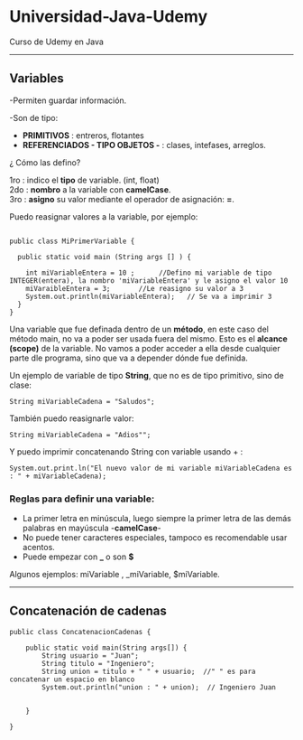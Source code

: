 # Universidad-Java-Udemy

Curso de Udemy en Java

---


## Variables

-Permiten guardar información. <br>

-Son de tipo: 
   * **PRIMITIVOS** : entreros, flotantes 
   * **REFERENCIADOS - TIPO OBJETOS -** : clases, intefases, arreglos. <br>

¿ Cómo las defino? <br>

1ro : indico el **tipo** de variable. (int, float)<br>
2do : **nombro** a la variable con **camelCase**.<br>
3ro : **asigno** su valor mediante el operador de asignación: **=**.<br>

Puedo reasignar valores a la variable, por ejemplo: <br>

```

public class MiPrimerVariable {
  
  public static void main (String args [] ) {
    
    int miVariableEntera = 10 ;      //Defino mi variable de tipo INTEGER(entera), la nombro 'miVariableEntera' y le asigno el valor 10
    miVaraibleEntera = 3;       //Le reasigno su valor a 3
    System.out.println(miVariableEntera);   // Se va a imprimir 3
  }
}
```
Una variable que fue definada dentro de un **método**, en este caso del método main, no va a poder ser usada fuera del mismo. Esto es el **alcance (scope)** de la variable. No vamos a poder acceder a ella desde cualquier parte dle programa, sino que va a depender dónde fue definida.<br>

Un ejemplo de variable de tipo **String**, que no es de tipo primitivo, sino de clase: <br>
```
String miVariableCadena = "Saludos";
```
También puedo reasignarle valor: <br>
```
String miVariableCadena = "Adios"";
```
Y puedo imprimir concatenando String con variable usando + : <br>
```
System.out.print.ln("El nuevo valor de mi variable miVariableCadena es : " + miVariableCadena);
```

### Reglas para definir una variable:

  * La primer letra en minúscula, luego siempre la primer letra de las demás palabras en mayúscula -**camelCase**-
  * No puede tener caracteres especiales, tampoco es recomendable usar acentos.
  * Puede empezar con **_** o son **$**
  
Algunos ejemplos: miVariable , _miVariable, $miVariable.  

---

## Concatenación de cadenas

```
public class ConcatenacionCadenas {
    
    public static void main(String args[]) {
        String usuario = "Juan";
        String titulo = "Ingeniero";
        String union = titulo + " " + usuario;  //" " es para concatenar un espacio en blanco
        System.out.println("union : " + union);  // Ingeniero Juan
    
    
    }
 
}
```

